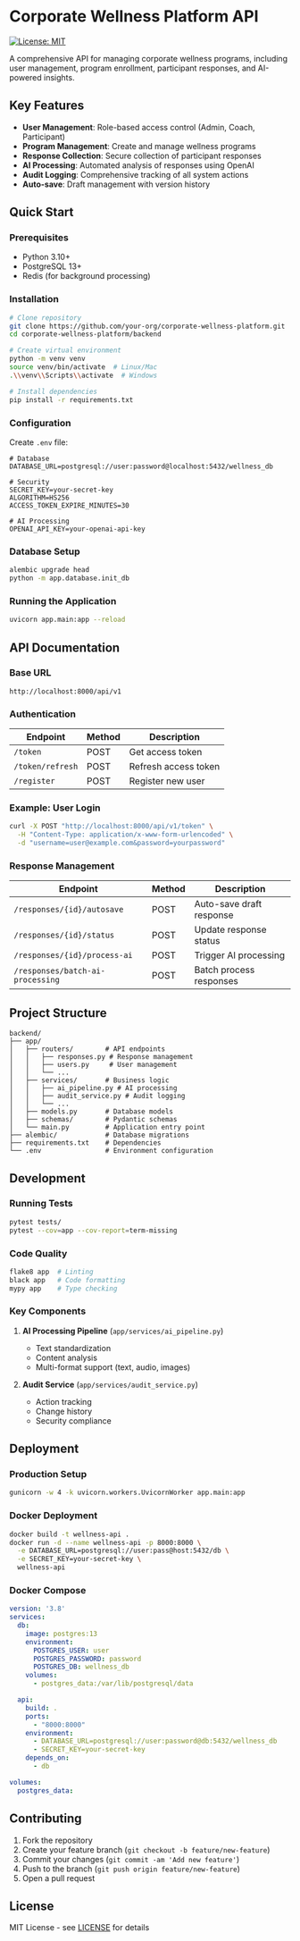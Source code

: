 # Corporate Wellness Platform API

[![License: MIT](https://img.shields.io/badge/License-MIT-yellow.svg)](https://opensource.org/licenses/MIT)

A comprehensive API for managing corporate wellness programs, including user management, program enrollment, participant responses, and AI-powered insights.

## Key Features

- **User Management**: Role-based access control (Admin, Coach, Participant)
- **Program Management**: Create and manage wellness programs
- **Response Collection**: Secure collection of participant responses
- **AI Processing**: Automated analysis of responses using OpenAI
- **Audit Logging**: Comprehensive tracking of all system actions
- **Auto-save**: Draft management with version history

## Quick Start

### Prerequisites
- Python 3.10+
- PostgreSQL 13+
- Redis (for background processing)

### Installation
```bash
# Clone repository
git clone https://github.com/your-org/corporate-wellness-platform.git
cd corporate-wellness-platform/backend

# Create virtual environment
python -m venv venv
source venv/bin/activate  # Linux/Mac
.\\venv\\Scripts\\activate  # Windows

# Install dependencies
pip install -r requirements.txt
```

### Configuration
Create `.env` file:
```env
# Database
DATABASE_URL=postgresql://user:password@localhost:5432/wellness_db

# Security
SECRET_KEY=your-secret-key
ALGORITHM=HS256
ACCESS_TOKEN_EXPIRE_MINUTES=30

# AI Processing
OPENAI_API_KEY=your-openai-api-key
```

### Database Setup
```bash
alembic upgrade head
python -m app.database.init_db
```

### Running the Application
```bash
uvicorn app.main:app --reload
```

## API Documentation

### Base URL
`http://localhost:8000/api/v1`

### Authentication
| Endpoint          | Method | Description          |
|-------------------|--------|----------------------|
| `/token`          | POST   | Get access token     |
| `/token/refresh`  | POST   | Refresh access token |
| `/register`       | POST   | Register new user    |

### Example: User Login
```bash
curl -X POST "http://localhost:8000/api/v1/token" \
  -H "Content-Type: application/x-www-form-urlencoded" \
  -d "username=user@example.com&password=yourpassword"
```

### Response Management
| Endpoint                     | Method | Description                          |
|------------------------------|--------|--------------------------------------|
| `/responses/{id}/autosave`   | POST   | Auto-save draft response             |
| `/responses/{id}/status`     | POST   | Update response status               |
| `/responses/{id}/process-ai` | POST   | Trigger AI processing                |
| `/responses/batch-ai-processing` | POST | Batch process responses              |

## Project Structure

```
backend/
├── app/
│   ├── routers/        # API endpoints
│   │   ├── responses.py # Response management
│   │   ├── users.py     # User management
│   │   └── ...
│   ├── services/       # Business logic
│   │   ├── ai_pipeline.py # AI processing
│   │   ├── audit_service.py # Audit logging
│   │   └── ...
│   ├── models.py       # Database models
│   ├── schemas/        # Pydantic schemas
│   └── main.py         # Application entry point
├── alembic/            # Database migrations
├── requirements.txt    # Dependencies
└── .env                # Environment configuration
```

## Development

### Running Tests
```bash
pytest tests/
pytest --cov=app --cov-report=term-missing
```

### Code Quality
```bash
flake8 app  # Linting
black app   # Code formatting
mypy app    # Type checking
```

### Key Components
1. **AI Processing Pipeline** (`app/services/ai_pipeline.py`)
   - Text standardization
   - Content analysis
   - Multi-format support (text, audio, images)

2. **Audit Service** (`app/services/audit_service.py`)
   - Action tracking
   - Change history
   - Security compliance

## Deployment

### Production Setup
```bash
gunicorn -w 4 -k uvicorn.workers.UvicornWorker app.main:app
```

### Docker Deployment
```bash
docker build -t wellness-api .
docker run -d --name wellness-api -p 8000:8000 \
  -e DATABASE_URL=postgresql://user:pass@host:5432/db \
  -e SECRET_KEY=your-secret-key \
  wellness-api
```

### Docker Compose
```yaml
version: '3.8'
services:
  db:
    image: postgres:13
    environment:
      POSTGRES_USER: user
      POSTGRES_PASSWORD: password
      POSTGRES_DB: wellness_db
    volumes:
      - postgres_data:/var/lib/postgresql/data

  api:
    build: .
    ports:
      - "8000:8000"
    environment:
      - DATABASE_URL=postgresql://user:password@db:5432/wellness_db
      - SECRET_KEY=your-secret-key
    depends_on:
      - db

volumes:
  postgres_data:
```

## Contributing
1. Fork the repository
2. Create your feature branch (`git checkout -b feature/new-feature`)
3. Commit your changes (`git commit -am 'Add new feature'`)
4. Push to the branch (`git push origin feature/new-feature`)
5. Open a pull request

## License
MIT License - see [LICENSE](LICENSE) for details
